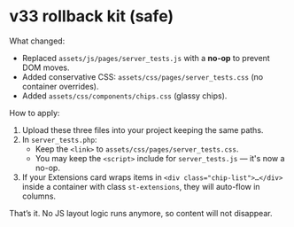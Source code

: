 # v33 rollback kit (safe)

What changed:
- Replaced `assets/js/pages/server_tests.js` with a **no-op** to prevent DOM moves.
- Added conservative CSS: `assets/css/pages/server_tests.css` (no container overrides).
- Added `assets/css/components/chips.css` (glassy chips).

How to apply:
1) Upload these three files into your project keeping the same paths.
2) In `server_tests.php`:
   - Keep the `<link>` to `assets/css/pages/server_tests.css`.
   - You may keep the `<script>` include for `server_tests.js` — it's now a no-op.
3) If your Extensions card wraps items in `<div class="chip-list">…</div>`
   inside a container with class `st-extensions`, they will auto-flow in columns.

That’s it. No JS layout logic runs anymore, so content will not disappear.
